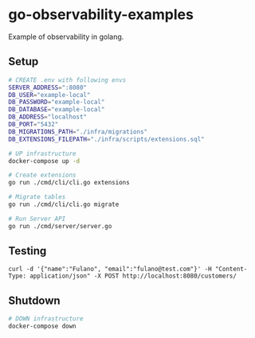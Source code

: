 # go-observability-examples

Example of observability in golang.

## Setup

```bash
# CREATE .env with following envs
SERVER_ADDRESS=":8080"
DB_USER="example-local"
DB_PASSWORD="example-local"
DB_DATABASE="example-local"
DB_ADDRESS="localhost"
DB_PORT="5432"
DB_MIGRATIONS_PATH="./infra/migrations"
DB_EXTENSIONS_FILEPATH="./infra/scripts/extensions.sql"

# UP infrastructure
docker-compose up -d

# Create extensions
go run ./cmd/cli/cli.go extensions

# Migrate tables
go run ./cmd/cli/cli.go migrate

# Run Server API
go run ./cmd/server/server.go
```

## Testing

```curl
curl -d '{"name":"Fulano", "email":"fulano@test.com"}' -H "Content-Type: application/json" -X POST http://localhost:8080/customers/
```

## Shutdown

```bash
# DOWN infrastructure
docker-compose down
```
